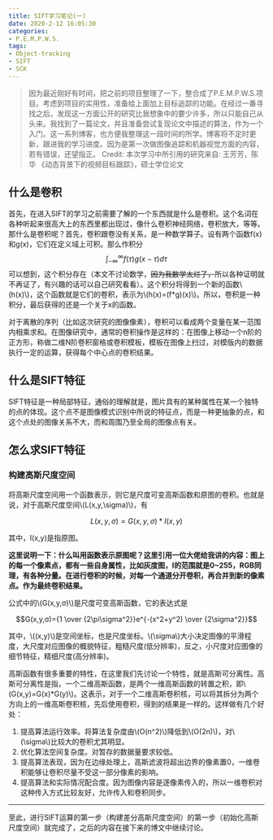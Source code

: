 ```yaml
---
title: SIFT学习笔记(一)
date: 2020-2-12 16:05:30
categories:
- P.E.M.P.W.S.
tags:
- Object-tracking
- SIFT
- SCK
---
```



> 因为最近刚好有时间，把之前的项目整理了一下，整合成了P.E.M.P.W.S.项目。考虑到项目的实用性，准备给上面加上目标追踪的功能。在经过一番寻找之后，发现这一方面公开的研究比我想象中的要少许多，所以只能自己从头来。我找到了一篇论文，并且准备尝试复现论文中描述的算法，作为一个入门。这一系列博客，也方便我整理这一段时间的所学。博客将不定时更新，跟进我的学习进度。因为是第一次做图像追踪和机器视觉方面的内容，若有错误，还望指正。
> Credit:
> 本次学习中所引用的研究来自:
> 王芳芳，陈华 《动态背景下的视频目标跟踪》，硕士学位论文

## 什么是卷积

首先，在进入SIFT的学习之前需要了解的一个东西就是什么是卷积。这个名词在各种听起来很高大上的东西里都出现过，像什么卷积神经网络，卷积放大，等等。那什么是卷积呢？首先，卷积跟卷没有关系，是一种数学算子。设有两个函数f(x)和g(x)，它们在定义域上可积。那么作积分$$\int_{-\infty }^{\infty}f(\tau)g(x-\tau)d\tau$$可以想到，这个积分存在（本文不讨论数学，~~因为我数学太烂了，~~所以各种证明就不再证了，有兴趣的话可以自己研究看看）。这个积分将得到一个新的函数\\(h(x)\\)，这个函数就是它们的卷积，表示为\\(h(x)=(f*g)(x)\\)。所以，卷积是一种积分，最后获得的还是一个关于x的函数。

对于离散的序列（比如这次研究的图像像素），卷积可以看成两个变量在某一范围内相乘求和。在图像研究中，通常的卷积操作是这样的：在图像上移动一个n阶的正方形，称做二维N阶卷积窗格或卷积模板，模板在图像上扫过，对模版内的数据执行一定的运算，获得每个中心点的卷积结果。

## 什么是SIFT特征

SIFT特征是一种局部特征，通俗的理解就是，图片具有的某种属性在某一个独特的点的体现。这个点不是图像模式识别中所说的特征点，而是一种更抽象的点，和这个点处的图像关系不大，而和周围乃至全局的图像点有关。

## 怎么求SIFT特征

### 构建高斯尺度空间

将高斯尺度空间用一个函数表示，则它是尺度可变高斯函数和原图的卷积。也就是说，对于高斯尺度空间\\(L(x,y,\sigma)\\)，有

$$L(x,y,\sigma)=G(x,y,\sigma)*I(x,y)$$

其中，I(x,y)是指原图。

**这里说明一下：什么叫用函数表示原图呢？这里引用一位大佬给我讲的内容：图上的每一个像素点，都有一些自身属性，比如灰度图，I的范围就是0~255，RGB同理，有各种分量。在进行卷积的时候，对每一个通道分开卷积，再合并到新的像素点。作为最终卷积结果。**

公式中的\\(G(x,y,σ)\\)是尺度可变高斯函数，它的表达式是

$$G(x,y,σ)={1 \over {2\pi\sigma^2}}e^{-(x^2+y^2) \over {2\sigma^2}}$$

其中，\\((x,y)\\)是空间坐标，也是尺度坐标。\\(\sigma\\)大小决定图像的平滑程度，大尺度对应图像的概貌特征，粗糙尺度(低分辨率)，反之，小尺度对应图像的细节特征，精细尺度(高分辨率)。

高斯函数有很多重要的特性，在这里我们先讨论一个特性，就是高斯可分离性。高斯可分离性是指，一个二维高斯函数，是两个一维高斯函数的转置之积，即\\(G(x,y)=G(x)*G(y)\\)。这表示，对于一个二维高斯卷积核，可以将其拆分为两个方向上的一维高斯卷积核，先后使用卷积，得到的结果是一样的。这样做有几个好处：

1. 提高算法运行效率。将算法复杂度由\\(O(n^2)\\)降低到\\(O(2n)\\)，对\\(\sigma\\)比较大的卷积尤其明显。
2. 优化算法空间复杂度。对暂存的数据量要求较低。
3. 提高算法表现，因为在边缘处理上，高斯滤波将超出边界的像素置0，一维卷积能够让卷积尽量不受这一部分像素的影响。
4. 提高算法和实际情况配合度。因为图像内容是逐像素传入的，所以一维卷积对这种传入方式比较友好，允许传入和卷积同步。

---

至此，进行SIFT运算的第一步（构建差分高斯尺度空间）的第一步（初始化高斯尺度空间）就完成了，之后的内容在接下来的博文中继续讨论。
